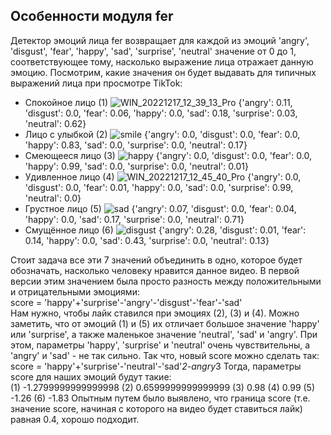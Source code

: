## Особенности модуля fer
Детектор эмоций лица fer возвращает для каждой из эмоций 'angry', 'disgust', 'fear', 'happy', 'sad', 'surprise', 'neutral' значение от 0 до 1, соответствующее тому, насколько выражение лица отражает данную эмоцию.
Посмотрим, какие значения он будет выдавать для типичных выражений лица при просмотре TikTok:  
- Спокойное лицо (1)
![WIN_20221217_12_39_13_Pro](https://user-images.githubusercontent.com/64738836/208235896-98092e5b-7f64-44f2-b1c6-c42173a30e84.jpg)
{'angry': 0.11, 'disgust': 0.0, 'fear': 0.06, 'happy': 0.0, 'sad': 0.18, 'surprise': 0.03, 'neutral': 0.62}
- Лицо с улыбкой (2)
![smile](https://user-images.githubusercontent.com/64738836/208235951-6feed6ee-a80b-42da-b301-b58e8033cae0.jpg)
{'angry': 0.0, 'disgust': 0.0, 'fear': 0.0, 'happy': 0.83, 'sad': 0.0, 'surprise': 0.0, 'neutral': 0.17}
- Смеющееся лицо (3)
![happy](https://user-images.githubusercontent.com/64738836/208236133-5e2b3bc2-f890-473b-9d6b-f4d0d9d365d4.jpg)
{'angry': 0.0, 'disgust': 0.0, 'fear': 0.0, 'happy': 0.99, 'sad': 0.0, 'surprise': 0.0, 'neutral': 0.01}
- Удивленное лицо (4)
![WIN_20221217_12_45_40_Pro](https://user-images.githubusercontent.com/64738836/208236001-feab1964-fe63-43ba-9c77-7a0959f1c528.jpg)
{'angry': 0.0, 'disgust': 0.0, 'fear': 0.01, 'happy': 0.0, 'sad': 0.0, 'surprise': 0.99, 'neutral': 0.0}
- Грустное лицо (5)
![sad](https://user-images.githubusercontent.com/64738836/208236083-ed81ccbf-c903-49fa-bb95-e4825350c48d.jpg)
{'angry': 0.07, 'disgust': 0.0, 'fear': 0.04, 'happy': 0.0, 'sad': 0.17, 'surprise': 0.0, 'neutral': 0.71}  
- Смущённое лицо (6)
![disgust](https://user-images.githubusercontent.com/64738836/208236424-53394d25-6bd9-4548-a3e5-398a78b43a17.jpg)
{'angry': 0.28, 'disgust': 0.01, 'fear': 0.14, 'happy': 0.0, 'sad': 0.43, 'surprise': 0.0, 'neutral': 0.13}
  
Стоит задача все эти 7 значений объединить в одно, которое будет обозначать, насколько человеку нравится данное видео. 
В первой версии этим значением была просто разность между положительными и отрицательными эмоциями:  
score = 'happy'+'surprise'-'angry'-'disgust'-'fear'-'sad'  
Нам нужно, чтобы лайк ставился при эмоциях (2), (3) и (4). Можно заметить, что от эмоций (1) и (5) их отличает большое значение 'happy' или 'surprise', а также маленькое значение 'neutral', 'sad' и 'angry'.
При этом, параметры 'happy', 'surprise' и 'neutral' очень чувствительны, а 'angry' и 'sad' - не так сильно.
Так что, новый score можно сделать так:  
score = 'happy'+'surprise'-'neutral'-'sad'*2-angry*3
Тогда, параметры score для наших эмоций будут такие:  
(1) -1.2799999999999998
(2) 0.6599999999999999
(3) 0.98
(4) 0.99
(5) -1.26
(6) -1.83
Опытным путем было выявлено, что граница score (т.е. значение score, начиная с которого на видео будет ставиться лайк) равная 0.4, хорошо подходит.


